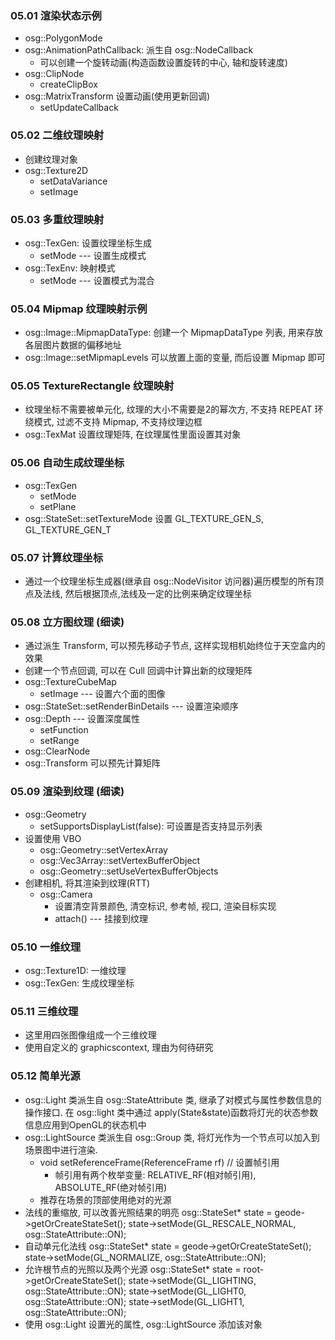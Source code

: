 ### 05.01 渲染状态示例
* osg::PolygonMode
* osg::AnimationPathCallback: 派生自 osg::NodeCallback
    - 可以创建一个旋转动画(构造函数设置旋转的中心, 轴和旋转速度)
* osg::ClipNode
    - createClipBox
* osg::MatrixTransform 设置动画(使用更新回调)
    - setUpdateCallback

### 05.02 二维纹理映射
* 创建纹理对象
* osg::Texture2D
    - setDataVariance
    - setImage

### 05.03 多重纹理映射
* osg::TexGen: 设置纹理坐标生成
    - setMode --- 设置生成模式
* osg::TexEnv: 映射模式
    - setMode --- 设置模式为混合

### 05.04 Mipmap 纹理映射示例
* osg::Image::MipmapDataType: 创建一个 MipmapDataType 列表, 用来存放各层图片数据的偏移地址
* osg::Image::setMipmapLevels 可以放置上面的变量, 而后设置 Mipmap 即可

### 05.05 TextureRectangle 纹理映射
* 纹理坐标不需要被单元化, 纹理的大小不需要是2的幂次方, 不支持 REPEAT 环绕模式, 过滤不支持 Mipmap, 不支持纹理边框
* osg::TexMat 设置纹理矩阵, 在纹理属性里面设置其对象

### 05.06 自动生成纹理坐标
* osg::TexGen
    - setMode
    - setPlane
* osg::StateSet::setTextureMode 设置 GL_TEXTURE_GEN_S, GL_TEXTURE_GEN_T

### 05.07 计算纹理坐标
* 通过一个纹理坐标生成器(继承自 osg::NodeVisitor 访问器)遍历模型的所有顶点及法线, 然后根据顶点,法线及一定的比例来确定纹理坐标

### 05.08 立方图纹理 (细读)
* 通过派生 Transform, 可以预先移动子节点, 这样实现相机始终位于天空盒内的效果
* 创建一个节点回调, 可以在 Cull 回调中计算出新的纹理矩阵
* osg::TextureCubeMap
    - setImage --- 设置六个面的图像
* osg::StateSet::setRenderBinDetails --- 设置渲染顺序
* osg::Depth --- 设置深度属性
    - setFunction
    - setRange
* osg::ClearNode
* osg::Transform 可以预先计算矩阵

### 05.09 渲染到纹理 (细读)
* osg::Geometry
    - setSupportsDisplayList(false): 可设置是否支持显示列表
* 设置使用 VBO
    - osg::Geometry::setVertexArray
    - osg::Vec3Array::setVertexBufferObject
    - osg::Geometry::setUseVertexBufferObjects
* 创建相机, 将其渲染到纹理(RTT)
    - osg::Camera
        - 设置清空背景颜色, 清空标识, 参考帧, 视口, 渲染目标实现
        - attach() --- 挂接到纹理

### 05.10 一维纹理
* osg::Texture1D: 一维纹理
* osg::TexGen: 生成纹理坐标

### 05.11 三维纹理
* 这里用四张图像组成一个三维纹理
* 使用自定义的 graphicscontext, 理由为何待研究

### 05.12 简单光源
* osg::Light 类派生自 osg::StateAttribute 类, 继承了对模式与属性参数信息的操作接口. 在 osg::light 类中通过 apply(State&state)函数将灯光的状态参数信息应用到OpenGL的状态机中
* osg::LightSource 类派生自 osg::Group 类, 将灯光作为一个节点可以加入到场景图中进行渲染.
    - void setReferenceFrame(ReferenceFrame rf) // 设置帧引用
        - 帧引用有两个枚举变量: RELATIVE_RF(相对帧引用), ABSOLUTE_RF(绝对帧引用)
    - 推荐在场景的顶部使用绝对的光源
* 法线的重缩放, 可以改善光照结果的明亮
    osg::StateSet* state = geode->getOrCreateStateSet();
    state->setMode(GL_RESCALE_NORMAL, osg::StateAttribute::ON);
* 自动单元化法线
    osg::StateSet* state = geode->getOrCreateStateSet();
    state->setMode(GL_NORMALIZE, osg::StateAttribute::ON);
* 允许根节点的光照以及两个光源
    osg::StateSet* state = root->getOrCreateStateSet();
    state->setMode(GL_LIGHTING, osg::StateAttribute::ON);
    state->setMode(GL_LIGHT0, osg::StateAttribute::ON);
    state->setMode(GL_LIGHT1, osg::StateAttribute::ON);
* 使用 osg::Light 设置光的属性, osg::LightSource 添加该对象
